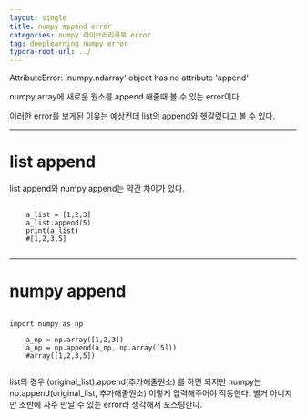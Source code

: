 ```yaml
---
layout: single
title: numpy append error
categories: numpy 라이브러리쿡북 error
tag: deeplearning numpy error
typora-root-url: ../
---
```


 AttributeError: 'numpy.ndarray' object has no attribute 'append'

numpy array에 새로운 원소를 append 해줄때 볼 수 있는 error이다.

이러한 error를 보게된 이유는 예상컨데 list의 append와 헷갈렸다고 볼 수 있다.



-----------------------

# list append

list append와 numpy append는 약간 차이가 있다.

<pre>
    <code>
    a_list = [1,2,3]
    a_list.append(5)
    print(a_list)
    #[1,2,3,5]
    </code>
</pre>
------------------------

# numpy append

<pre><code>
import numpy as np

    a_np = np.array([1,2,3])
    a_np = np.append(a_np, np.array([5]))
    #array([1,2,3,5])
    </code></pre>
list의 경우 (original_list).append(추가해줄원소) 를 하면 되지만 numpy는 np.append(original_list, 추가해줄원소) 이렇게 입력해주어야 작동한다. 별거 아니지만 초반에 자주 만날 수 있는 error라 생각해서 포스팅한다.
